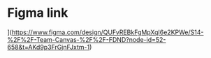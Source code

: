 # Figma link
](https://www.figma.com/design/QUFvREBkFgMpXqI6e2KPWe/S14-%2F%2F-Team-Canvas-%2F%2F-FDND?node-id=52-658&t=AKd9p3FrGjnFJxtm-1)
